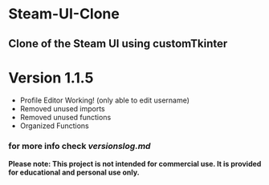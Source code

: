 # Steam-UI-Clone
## Clone of the Steam UI using customTkinter

# Version 1.1.5
 - Profile Editor Working! (only able to edit username)
 - Removed unused imports
 - Removed unused functions
 - Organized Functions

### for more info check *versionslog.md*

**Please note: This project is not intended for commercial use. It is provided for educational and personal use only.**
